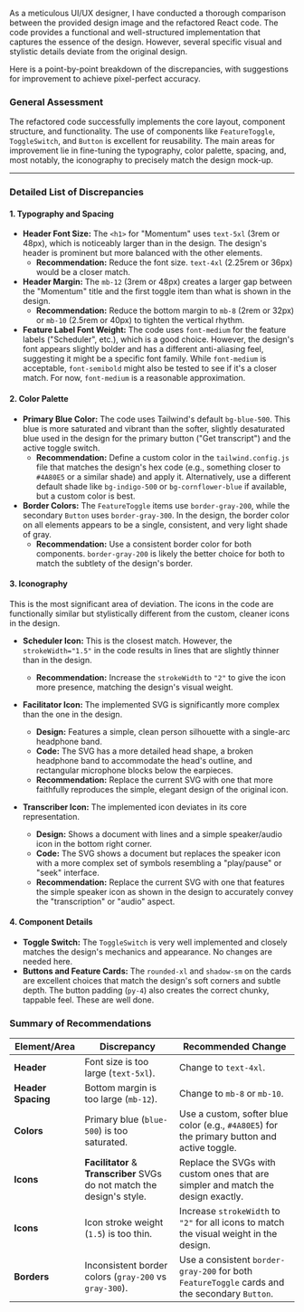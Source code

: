 As a meticulous UI/UX designer, I have conducted a thorough comparison between the provided design image and the refactored React code. The code provides a functional and well-structured implementation that captures the essence of the design. However, several specific visual and stylistic details deviate from the original design.

Here is a point-by-point breakdown of the discrepancies, with suggestions for improvement to achieve pixel-perfect accuracy.

### General Assessment
The refactored code successfully implements the core layout, component structure, and functionality. The use of components like `FeatureToggle`, `ToggleSwitch`, and `Button` is excellent for reusability. The main areas for improvement lie in fine-tuning the typography, color palette, spacing, and, most notably, the iconography to precisely match the design mock-up.

---

### Detailed List of Discrepancies

#### 1. Typography and Spacing
*   **Header Font Size:** The `<h1>` for "Momentum" uses `text-5xl` (3rem or 48px), which is noticeably larger than in the design. The design's header is prominent but more balanced with the other elements.
    *   **Recommendation:** Reduce the font size. `text-4xl` (2.25rem or 36px) would be a closer match.
*   **Header Margin:** The `mb-12` (3rem or 48px) creates a larger gap between the "Momentum" title and the first toggle item than what is shown in the design.
    *   **Recommendation:** Reduce the bottom margin to `mb-8` (2rem or 32px) or `mb-10` (2.5rem or 40px) to tighten the vertical rhythm.
*   **Feature Label Font Weight:** The code uses `font-medium` for the feature labels ("Scheduler", etc.), which is a good choice. However, the design's font appears slightly bolder and has a different anti-aliasing feel, suggesting it might be a specific font family. While `font-medium` is acceptable, `font-semibold` might also be tested to see if it's a closer match. For now, `font-medium` is a reasonable approximation.

#### 2. Color Palette
*   **Primary Blue Color:** The code uses Tailwind's default `bg-blue-500`. This blue is more saturated and vibrant than the softer, slightly desaturated blue used in the design for the primary button ("Get transcript") and the active toggle switch.
    *   **Recommendation:** Define a custom color in the `tailwind.config.js` file that matches the design's hex code (e.g., something closer to `#4A80E5` or a similar shade) and apply it. Alternatively, use a different default shade like `bg-indigo-500` or `bg-cornflower-blue` if available, but a custom color is best.
*   **Border Colors:** The `FeatureToggle` items use `border-gray-200`, while the secondary `Button` uses `border-gray-300`. In the design, the border color on all elements appears to be a single, consistent, and very light shade of gray.
    *   **Recommendation:** Use a consistent border color for both components. `border-gray-200` is likely the better choice for both to match the subtlety of the design's border.

#### 3. Iconography
This is the most significant area of deviation. The icons in the code are functionally similar but stylistically different from the custom, cleaner icons in the design.

*   **Scheduler Icon:** This is the closest match. However, the `strokeWidth="1.5"` in the code results in lines that are slightly thinner than in the design.
    *   **Recommendation:** Increase the `strokeWidth` to `"2"` to give the icon more presence, matching the design's visual weight.

*   **Facilitator Icon:** The implemented SVG is significantly more complex than the one in the design.
    *   **Design:** Features a simple, clean person silhouette with a single-arc headphone band.
    *   **Code:** The SVG has a more detailed head shape, a broken headphone band to accommodate the head's outline, and rectangular microphone blocks below the earpieces.
    *   **Recommendation:** Replace the current SVG with one that more faithfully reproduces the simple, elegant design of the original icon.

*   **Transcriber Icon:** The implemented icon deviates in its core representation.
    *   **Design:** Shows a document with lines and a simple speaker/audio icon in the bottom right corner.
    *   **Code:** The SVG shows a document but replaces the speaker icon with a more complex set of symbols resembling a "play/pause" or "seek" interface.
    *   **Recommendation:** Replace the current SVG with one that features the simple speaker icon as shown in the design to accurately convey the "transcription" or "audio" aspect.

#### 4. Component Details
*   **Toggle Switch:** The `ToggleSwitch` is very well implemented and closely matches the design's mechanics and appearance. No changes are needed here.
*   **Buttons and Feature Cards:** The `rounded-xl` and `shadow-sm` on the cards are excellent choices that match the design's soft corners and subtle depth. The button padding (`py-4`) also creates the correct chunky, tappable feel. These are well done.

### Summary of Recommendations

| Element/Area         | Discrepancy                                                               | Recommended Change                                                                                                                                  |
| -------------------- | ------------------------------------------------------------------------- | --------------------------------------------------------------------------------------------------------------------------------------------------- |
| **Header**           | Font size is too large (`text-5xl`).                                      | Change to `text-4xl`.                                                                                                                               |
| **Header Spacing**   | Bottom margin is too large (`mb-12`).                                     | Change to `mb-8` or `mb-10`.                                                                                                                        |
| **Colors**           | Primary blue (`blue-500`) is too saturated.                               | Use a custom, softer blue color (e.g., `#4A80E5`) for the primary button and active toggle.                                                        |
| **Icons**            | **Facilitator** & **Transcriber** SVGs do not match the design's style. | Replace the SVGs with custom ones that are simpler and match the design exactly.                                                                    |
| **Icons**            | Icon stroke weight (`1.5`) is too thin.                                   | Increase `strokeWidth` to `"2"` for all icons to match the visual weight in the design.                                                             |
| **Borders**          | Inconsistent border colors (`gray-200` vs `gray-300`).                    | Use a consistent `border-gray-200` for both `FeatureToggle` cards and the secondary `Button`.                                                       |